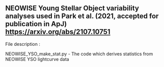 ## NEOWISE Young Stellar Object variability analyses used in Park et al. (2021, accepted for publication in ApJ) https://arxiv.org/abs/2107.10751

File description :

NEOWISE_YSO_make_stat.py - The code which derives statistics from NEOWISE YSO lightcurve data

